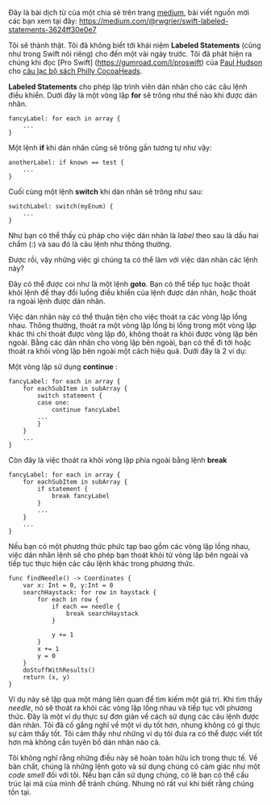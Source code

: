 Đây là bài dịch từ của một chia sẻ trên trang [medium](https://medium.com), bài viết nguồn mời các bạn xem tại đây: https://medium.com/@rwgrier/swift-labeled-statements-3624ff30e0e7

Tôi sẽ thành thật. Tôi đã không biết tới khái niệm **Labeled Statements** (cũng như trong Swift nói riêng) cho đến một vài ngày trước. Tôi đã phát hiện ra chúng khi đọc [Pro Swift] (https://gumroad.com/l/proswift) của [Paul Hudson](https://twitter.com/twostraws) cho [câu lạc bộ sách Philly CocoaHeads](https://www.meetup.com/PhillyCocoaHeads/).

**Labeled Statements** cho phép lập trình viên dán nhãn cho các câu lệnh điều khiển. Dưới đây là một vòng lặp **for** sẽ trông như thế nào khi được dán nhãn.
```
fancyLabel: for each in array {
    ...
}
```
Một lệnh **if** khi dán nhãn cũng sẽ trông gần tương tự như vậy:
```
anotherLabel: if known == test {
    ...
}
```
Cuối cùng một lệnh **switch** khi dán nhãn sẽ trông như sau:
```
switchLabel: switch(myEnum) {
    ...
}
```
Như bạn có thể thấy cú pháp cho việc dán nhãn là *label* theo sau là dấu hai chấm (:) và sau đó là câu lệnh như thông thường.

Được rồi, vậy những việc gì chúng ta có thể làm với việc dán nhãn các lệnh này?

Đây có thể được coi như là một lệnh **goto**. Bạn có thể tiếp tục hoặc thoát khỏi lệnh để thay đổi luồng điều khiển của lệnh được dán nhãn, hoặc thoát ra ngoài lệnh được dán nhãn.

Việc dán nhãn này có thể thuận tiện cho việc thoát ra các vòng lặp lồng nhau. Thông thường, thoát ra một vòng lặp lồng bị lồng trong một vòng lặp khác thì chỉ thoát được vòng lặp đó, không thoát ra khỏi được vòng lặp bên ngoài. Bằng các dán nhãn cho vòng lặp bên ngoài, bạn có thể đi tới hoặc thoát ra khỏi vòng lặp bên ngoài một cách hiệu quả.
Dưới đây là 2 ví dụ:

Một vòng lặp sử dụng **continue** :
```
fancyLabel: for each in array {
    for eachSubItem in subArray {
        switch statement {
        case one:
            continue fancyLabel
        ...
        }
    }
    ...
}
```
Còn đây là việc thoát ra khỏi vòng lặp phía ngoài bằng lệnh **break**
```
fancyLabel: for each in array {
    for eachSubItem in subArray {
        if statement {
            break fancyLabel
        }
        ...
    }
    ...
}
```

Nếu bạn có một phương thức phức tạp bao gồm các vòng lặp lồng nhau, việc dán nhãn lệnh sẽ cho phép bạn thoát khỏi từ vòng lặp bên ngoài và tiếp tục thực hiện các câu lệnh khác trong phương thức.
```
func findNeedle() -> Coordinates {
    var x: Int = 0, y:Int = 0
    searchHaystack: for row in haystack {
        for each in row {
            if each == needle {
                break searchHaystack
            }
            
            y += 1
        }
        x += 1
        y = 0
    }
    doStuffWithResults()
    return (x, y)
}
```
Ví dụ này sẽ lặp qua một mảng liên quan để tìm kiếm một giá trị. Khi tìm thấy *needle*, nó sẽ thoát ra khỏi các vòng lặp lồng nhau và tiếp tục với phương thức. Đây là một ví dụ thực sự đơn giản về cách sử dụng các câu lệnh được dán nhãn. Tôi đã cố gắng nghĩ về một ví dụ tốt hơn, nhưng không có gì thực sự cảm thấy tốt. Tôi cảm thấy như những ví dụ tôi đưa ra có thể được viết tốt hơn mà không cần tuyên bố dán nhãn nào cả.

Tôi không nghĩ rằng những điều này sẽ hoàn toàn hữu ích trong thực tế. Về bản chất, chúng là những lệnh goto và sử dụng chúng có cảm giác như một *code smell* đối với tôi. Nếu bạn cần sử dụng chúng, có lẽ bạn có thể cấu trúc lại mã của mình để tránh chúng. Nhưng nó rất vui khi biết rằng chúng tồn tại.